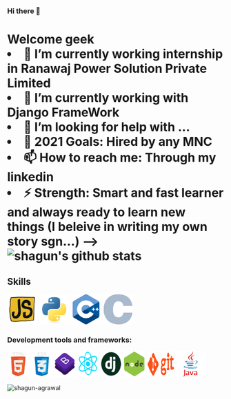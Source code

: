 ### Hi there 👋

<h1>Welcome geek <img 



- 🔭 I’m currently working internship in Ranawaj Power Solution Private Limited
- 🌱 I’m currently working with Django FrameWork
- 🤔 I’m looking for help with ...
- 🥅 2021 Goals: Hired by any MNC
- 📫 How to reach me: Through my linkedin
- ⚡ Strength: Smart and fast learner and always ready to learn new things (I beleive in writing my own story sgn...)
-->
![shagun's github stats](https://github-readme-stats.vercel.app/api?username=shagun-agrawal&hide=issues&show_icons=true&theme=onedark)
<h2>Skills</h2>
<p> 
<img src="https://github.com/shagun-agrawal/shagun-agrawal/blob/main/res/js.gif" height="70">
<img src="https://raw.githubusercontent.com/devicons/devicon/master/icons/python/python-original.svg" alt="python" height="70"/>
<img src="https://raw.githubusercontent.com/devicons/devicon/master/icons/cplusplus/cplusplus-original.svg" alt="cplusplus"height="70"/>
<img src="https://raw.githubusercontent.com/devicons/devicon/master/icons/c/c-original.svg" alt="c"height="70"/>
</p>
<h3>Development tools and frameworks:</h3>
<p>
  <img src="https://github.com/shagun-agrawal/shagun-agrawal/blob/main/res/html.gif" alt="html5" width="50" height="60"/> 
  <img src="https://github.com/shagun-agrawal/shagun-agrawal/blob/main/res/css.gif" alt="html5" width="50" height="60"/> 
  <img src="https://github.com/shagun-agrawal/shagun-agrawal/blob/main/res/bootstrap.gif" alt="html5" width="50" height="60"/> 
  <img src="https://github.com/shagun-agrawal/shagun-agrawal/blob/main/res/react.gif" alt="html5" width="50" height="60"/> 
  <img src="https://github.com/shagun-agrawal/shagun-agrawal/blob/main/res/django.png" alt="html5" width="50" height="60"/> 
  <img src="https://github.com/shagun-agrawal/shagun-agrawal/blob/main/res/node.gif" alt="html5" width="50" height="60"/> 
  <img src="https://github.com/shagun-agrawal/shagun-agrawal/blob/main/res/Gir.gif" alt="html5" width="65" height="60"/> 
    <img src="https://raw.githubusercontent.com/devicons/devicon/master/icons/java/java-original-wordmark.svg" alt="html5" width="65" height="60"/> 
</p>


<img src="https://github-readme-stats.vercel.app/api/top-langs/?username=shagun-agrawal&langs_count=7&layout=compact&theme=onedark" alt="shagun-agrawal">
